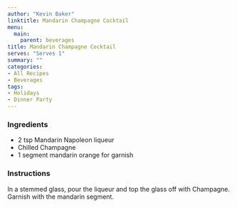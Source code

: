 ```yaml
---
author: "Kevin Baker"
linktitle: Mandarin Champagne Cocktail
menu:
  main:
    parent: beverages
title: Mandarin Champagne Cocktail
serves: "Serves 1"
summary: ""
categories:
- All Recipes
- Beverages
tags:
- Holidays
- Dinner Party
---
```


### Ingredients

<div class="ingredient-list">

* 2 tsp Mandarin Napoleon liqueur
* Chilled Champagne 
* 1 segment mandarin orange for garnish

</div>

### Instructions
In a stemmed glass, pour the liqueur and top the glass off with Champagne. Garnish with the mandarin segment.
